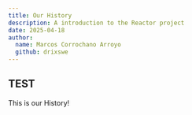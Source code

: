 ```yaml
---
title: Our History
description: A introduction to the Reactor project
date: 2025-04-18
author:
  name: Marcos Corrochano Arroyo
  github: drixswe
---
```


## TEST

This is our History!
